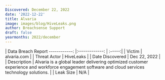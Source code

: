 ```yaml
---
Discovered: December 22, 2022
date: '2022-12-22'
title: Alvaria
image: images/blog/HiveLeaks.png
author: Breachsense Support
draft: false
yearmonths: 2022/december
---
```



| Data Breach Report
------------:     |:-------------:    | :-----:|
| Victim      | alvaria.com      | 
| Threat Actor      | HiveLeaks      | 
| Date Discovered      | Dec 22, 2022      | 
| Description      | Alvaria is a global leader delivering optimized customer experience and workforce engagement software and cloud services technology solutions.       | 
| Leak Size      | N/A      | 

